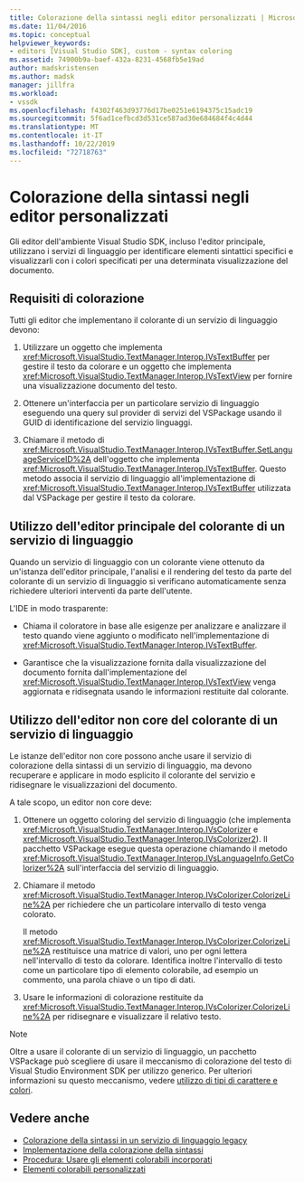 ```yaml
---
title: Colorazione della sintassi negli editor personalizzati | Microsoft Docs
ms.date: 11/04/2016
ms.topic: conceptual
helpviewer_keywords:
- editors [Visual Studio SDK], custom - syntax coloring
ms.assetid: 74900b9a-baef-432a-8231-4568fb5e19ad
author: madskristensen
ms.author: madsk
manager: jillfra
ms.workload:
- vssdk
ms.openlocfilehash: f4302f463d93776d17be0251e6194375c15adc19
ms.sourcegitcommit: 5f6ad1cefbcd3d531ce587ad30e684684f4c4d44
ms.translationtype: MT
ms.contentlocale: it-IT
ms.lasthandoff: 10/22/2019
ms.locfileid: "72718763"
---
```

# <a name="syntax-coloring-in-custom-editors"></a>Colorazione della sintassi negli editor personalizzati
Gli editor dell'ambiente Visual Studio SDK, incluso l'editor principale, utilizzano i servizi di linguaggio per identificare elementi sintattici specifici e visualizzarli con i colori specificati per una determinata visualizzazione del documento.

## <a name="colorization-requirements"></a>Requisiti di colorazione
 Tutti gli editor che implementano il colorante di un servizio di linguaggio devono:

1. Utilizzare un oggetto che implementa <xref:Microsoft.VisualStudio.TextManager.Interop.IVsTextBuffer> per gestire il testo da colorare e un oggetto che implementa <xref:Microsoft.VisualStudio.TextManager.Interop.IVsTextView> per fornire una visualizzazione documento del testo.

2. Ottenere un'interfaccia per un particolare servizio di linguaggio eseguendo una query sul provider di servizi del VSPackage usando il GUID di identificazione del servizio linguaggi.

3. Chiamare il metodo di <xref:Microsoft.VisualStudio.TextManager.Interop.IVsTextBuffer.SetLanguageServiceID%2A> dell'oggetto che implementa <xref:Microsoft.VisualStudio.TextManager.Interop.IVsTextBuffer>. Questo metodo associa il servizio di linguaggio all'implementazione di <xref:Microsoft.VisualStudio.TextManager.Interop.IVsTextBuffer> utilizzata dal VSPackage per gestire il testo da colorare.

## <a name="core-editor-usage-of-a-language-services-colorizer"></a>Utilizzo dell'editor principale del colorante di un servizio di linguaggio
 Quando un servizio di linguaggio con un colorante viene ottenuto da un'istanza dell'editor principale, l'analisi e il rendering del testo da parte del colorante di un servizio di linguaggio si verificano automaticamente senza richiedere ulteriori interventi da parte dell'utente.

 L'IDE in modo trasparente:

- Chiama il coloratore in base alle esigenze per analizzare e analizzare il testo quando viene aggiunto o modificato nell'implementazione di <xref:Microsoft.VisualStudio.TextManager.Interop.IVsTextBuffer>.

- Garantisce che la visualizzazione fornita dalla visualizzazione del documento fornita dall'implementazione del <xref:Microsoft.VisualStudio.TextManager.Interop.IVsTextView> venga aggiornata e ridisegnata usando le informazioni restituite dal colorante.

## <a name="non-core-editor-usage-of-a-language-services-colorizer"></a>Utilizzo dell'editor non core del colorante di un servizio di linguaggio
 Le istanze dell'editor non core possono anche usare il servizio di colorazione della sintassi di un servizio di linguaggio, ma devono recuperare e applicare in modo esplicito il colorante del servizio e ridisegnare le visualizzazioni del documento.

 A tale scopo, un editor non core deve:

1. Ottenere un oggetto coloring del servizio di linguaggio (che implementa <xref:Microsoft.VisualStudio.TextManager.Interop.IVsColorizer> e <xref:Microsoft.VisualStudio.TextManager.Interop.IVsColorizer2>). Il pacchetto VSPackage esegue questa operazione chiamando il metodo <xref:Microsoft.VisualStudio.TextManager.Interop.IVsLanguageInfo.GetColorizer%2A> sull'interfaccia del servizio di linguaggio.

2. Chiamare il metodo <xref:Microsoft.VisualStudio.TextManager.Interop.IVsColorizer.ColorizeLine%2A> per richiedere che un particolare intervallo di testo venga colorato.

     Il metodo <xref:Microsoft.VisualStudio.TextManager.Interop.IVsColorizer.ColorizeLine%2A> restituisce una matrice di valori, uno per ogni lettera nell'intervallo di testo da colorare. Identifica inoltre l'intervallo di testo come un particolare tipo di elemento colorabile, ad esempio un commento, una parola chiave o un tipo di dati.

3. Usare le informazioni di colorazione restituite da <xref:Microsoft.VisualStudio.TextManager.Interop.IVsColorizer.ColorizeLine%2A> per ridisegnare e visualizzare il relativo testo.

> [!NOTE]
> Oltre a usare il colorante di un servizio di linguaggio, un pacchetto VSPackage può scegliere di usare il meccanismo di colorazione del testo di Visual Studio Environment SDK per utilizzo generico. Per ulteriori informazioni su questo meccanismo, vedere [utilizzo di tipi di carattere e colori](../extensibility/using-fonts-and-colors.md).

## <a name="see-also"></a>Vedere anche

- [Colorazione della sintassi in un servizio di linguaggio legacy](../extensibility/internals/syntax-coloring-in-a-legacy-language-service.md)
- [Implementazione della colorazione della sintassi](../extensibility/internals/implementing-syntax-coloring.md)
- [Procedura: Usare gli elementi colorabili incorporati](../extensibility/internals/how-to-use-built-in-colorable-items.md)
- [Elementi colorabili personalizzati](../extensibility/internals/custom-colorable-items.md)